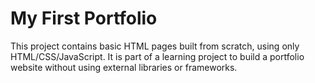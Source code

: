 # My First Portfolio

This project contains basic HTML pages built from scratch, using only HTML/CSS/JavaScript. It is part of a learning project to build a portfolio website without using external libraries or frameworks.
